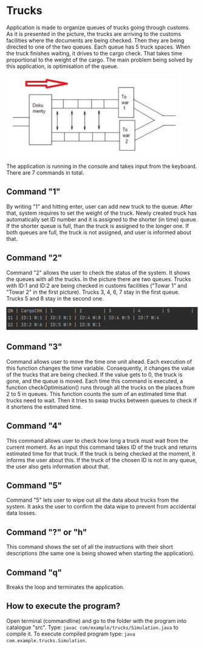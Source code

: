# Trucks
Application is made to organize queues of trucks going through customs. As it is presented in the picture, the trucks are arriving to the customs facilities where the documents are being checked. Then they are being directed to one of the two queues. Each queue has 5 truck spaces. When the truck finishes waiting, it drives to the cargo check. That takes time proportional to the weight of the cargo. The main problem being solved by this application, is optimisation of the queue.

![Picture 1](/fig1.PNG)

The application is running in the console and takes input from the keyboard. There are 7 commands in total.

## Command "1"
By writing "1" and hitting enter, user can add new truck to the queue. After that, system requires to set the weight of the truck. Newly created truck has automatically set ID number and it is assigned to the shorter (in time) queue. If the shorter queue is full, than the truck is assigned to the longer one. If both queues are full, the truck is not assigned, and user is informed about that.

## Command "2"
Command "2" allows the user to check the status of the system. It shows the queues with all the trucks. In the picture there are two queues. Trucks with ID:1 and ID:2 are being checked in customs facilities ("Towar 1" and "Towar 2" in the first picture). Trucks 3, 4, 6, 7 stay in the first queue. Trucks 5 and 8 stay in the second one.

![Picture 2](/fig2.PNG)

## Command "3"
Command allows user to move the time one unit ahead. Each execution of this function changes the time variable. Consequently, it changes the value of the trucks that are being checked. If the value gets to 0, the truck is gone, and the queue is moved. Each time this command is executed, a function checkOptimisation() runs through all the trucks on the places from 2 to 5 in queues. This function counts the sum of an estimated time that trucks need to wait. Then it tries to swap trucks between queues to check if it shortens the estimated time. 

## Command "4"
This command allows user to check how long a truck must wait from the current moment. As an input this command takes ID of the truck and returns estimated time for that truck. If the truck is being checked at the moment, it informs the user about this. If the truck of the chosen ID is not in any queue, the user also gets information about that.

## Command "5"
Command "5" lets user to wipe out all the data about trucks from the system. It asks the user to confirm the data wipe to prevent from accidental data losses.

## Command "?" or "h"
This command shows the set of all the instructions with their short descriptions (the same one is being showed when starting the application).

## Command "q"
Breaks the loop and terminates the application.

## How to execute the program?
Open terminal (commandline) and go to the folder with the program into catalogue "src". Type: `javac com/example/trucks/Simulation.java` to compile it. To execute compiled program type: `java com.example.trucks.Simulation`.
